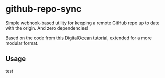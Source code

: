 # github-repo-sync

Simple webhook-based utility for keeping a remote GitHub repo up to date with the origin. And zero dependencies!

Based on the code from [this DigitalOcean tutorial](https://www.digitalocean.com/community/tutorials/how-to-use-node-js-and-github-webhooks-to-keep-remote-projects-in-sync), extended for a more modular format.

## Usage

test
